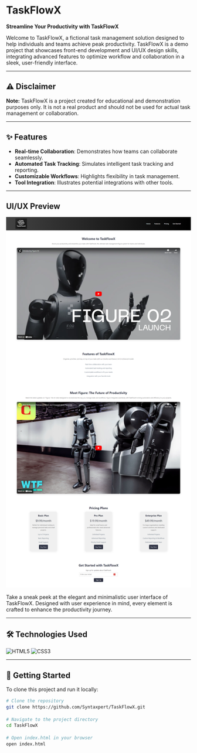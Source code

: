 # TaskFlowX

**Streamline Your Productivity with TaskFlowX**

Welcome to TaskFlowX, a fictional task management solution designed to help individuals and teams achieve peak productivity. TaskFlowX is a demo project that showcases front-end development and UI/UX design skills, integrating advanced features to optimize workflow and collaboration in a sleek, user-friendly interface.

---

## ⚠️ Disclaimer

**Note:** TaskFlowX is a project created for educational and demonstration purposes only. It is not a real product and should not be used for actual task management or collaboration.

---

## ✨ Features

- **Real-time Collaboration**: Demonstrates how teams can collaborate seamlessly.
- **Automated Task Tracking**: Simulates intelligent task tracking and reporting.
- **Customizable Workflows**: Highlights flexibility in task management.
- **Tool Integration**: Illustrates potential integrations with other tools.

---

## UI/UX Preview

![TaskFlowX Preview](https://github.com/Syntaxpert/public-images4/blob/main/screenshot-127_0_0_1_5500-2024_08_22-18_37_26.png?raw=true)

Take a sneak peek at the elegant and minimalistic user interface of TaskFlowX. Designed with user experience in mind, every element is crafted to enhance the productivity journey.

---

## 🛠️ Technologies Used

![HTML5](https://img.shields.io/badge/HTML5-%23E34F26.svg?style=flat&logo=html5&logoColor=white)
![CSS3](https://img.shields.io/badge/CSS3-%231572B6.svg?style=flat&logo=css3&logoColor=white)

---

## 🚀 Getting Started

To clone this project and run it locally:

```bash
# Clone the repository
git clone https://github.com/Syntaxpert/TaskFlowX.git

# Navigate to the project directory
cd TaskFlowX

# Open index.html in your browser
open index.html
